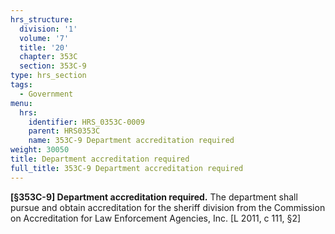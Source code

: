 ```yaml
---
hrs_structure:
  division: '1'
  volume: '7'
  title: '20'
  chapter: 353C
  section: 353C-9
type: hrs_section
tags:
  - Government
menu:
  hrs:
    identifier: HRS_0353C-0009
    parent: HRS0353C
    name: 353C-9 Department accreditation required
weight: 30050
title: Department accreditation required
full_title: 353C-9 Department accreditation required
---
```

**[§353C-9] Department accreditation required.** The department shall pursue and obtain accreditation for the sheriff division from the Commission on Accreditation for Law Enforcement Agencies, Inc. [L 2011, c 111, §2]
